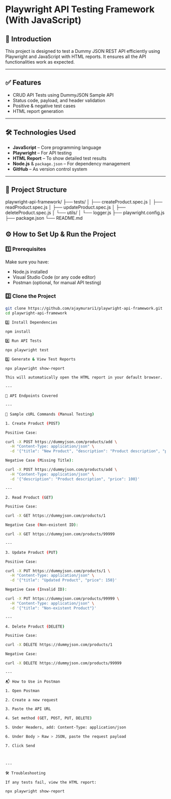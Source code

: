 # Playwright API Testing Framework (With JavaScript)

## 🚀 Introduction 
This project is designed to test a Dummy JSON REST API efficiently using Playwright and JavaScript with HTML reports. It ensures all the API functionalities work as expected.

---

## ✅ Features
- CRUD API Tests using DummyJSON Sample API
- Status code, payload, and header validation
- Positive & negative test cases
- HTML report generation

---

## 🛠️ Technologies Used
- **JavaScript** – Core programming language 
- **Playwright** – For API testing 
- **HTML Report** – To show detailed test results 
- **Node.js** & `package.json` – For dependency management 
- **GitHub** – As version control system 

---

## 📂 Project Structure

playwright-api-framework/
 ├── tests/
 │   ├── createProduct.spec.js
 │   ├── readProduct.spec.js
 │   ├── updateProduct.spec.js
 │   ├── deleteProduct.spec.js
 │   └── utils/
 │       └── logger.js
 ├── playwright.config.js
 ├── package.json
 └── README.md
## ⚙️ How to Set Up & Run the Project

### 1️⃣ Prerequisites
Make sure you have:
- Node.js installed
- Visual Studio Code (or any code editor)
- Postman (optional, for manual API testing)

### 2️⃣ Clone the Project
```bash
git clone https://github.com/ajaymurari1/playwright-api-framework.git
cd playwright-api-framework

3️⃣ Install Dependencies

npm install

4️⃣ Run API Tests

npx playwright test

5️⃣ Generate & View Test Reports

npx playwright show-report

This will automatically open the HTML report in your default browser.

---

🔗 API Endpoints Covered

---

🧪 Sample cURL Commands (Manual Testing)

1. Create Product (POST)

Positive Case:

curl -X POST https://dummyjson.com/products/add \
  -H "Content-Type: application/json" \
  -d '{"title": "New Product", "description": "Product description", "price": 100}'

Negative Case (Missing Title):

curl -X POST https://dummyjson.com/products/add \
  -H "Content-Type: application/json" \
  -d '{"description": "Product description", "price": 100}'

---

2. Read Product (GET)

Positive Case:

curl -X GET https://dummyjson.com/products/1

Negative Case (Non-existent ID):

curl -X GET https://dummyjson.com/products/99999

---

3. Update Product (PUT)

Positive Case:

curl -X PUT https://dummyjson.com/products/1 \
  -H "Content-Type: application/json" \
  -d '{"title": "Updated Product", "price": 150}'

Negative Case (Invalid ID):

curl -X PUT https://dummyjson.com/products/99999 \
  -H "Content-Type: application/json" \
  -d '{"title": "Non-existent Product"}'

---

4. Delete Product (DELETE)

Positive Case:

curl -X DELETE https://dummyjson.com/products/1

Negative Case:

curl -X DELETE https://dummyjson.com/products/99999

---

📬 How to Use in Postman

1. Open Postman

2. Create a new request

3. Paste the API URL

4. Set method (GET, POST, PUT, DELETE)

5. Under Headers, add: Content-Type: application/json

6. Under Body > Raw > JSON, paste the request payload

7. Click Send



---

🛠️ Troubleshooting

If any tests fail, view the HTML report:

npx playwright show-report